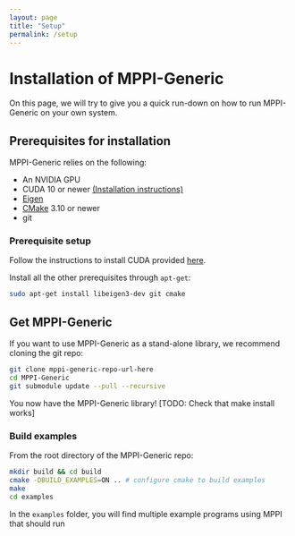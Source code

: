 ```yaml
---
layout: page
title: "Setup"
permalink: /setup
---
```


# Installation of MPPI-Generic
On this page, we will try to give you a quick run-down on how to run MPPI-Generic on your own system.

## Prerequisites for installation
MPPI-Generic relies on the following:
* An NVIDIA GPU
* CUDA 10 or newer [(Installation instructions)](https://docs.nvidia.com/cuda/cuda-installation-guide-linux/index.html)
* [Eigen](https://eigen.tuxfamily.org/index.php?title=Main_Page)
* [CMake](https://cmake.org/) 3.10 or newer
* git
### Prerequisite setup
Follow the instructions to install CUDA provided [here](https://docs.nvidia.com/cuda/cuda-installation-guide-linux/index.html).

Install all the other prerequisites through `apt-get`:
```bash
sudo apt-get install libeigen3-dev git cmake
```

## Get MPPI-Generic
If you want to use MPPI-Generic as a stand-alone library, we recommend cloning the git repo:
```bash
git clone mppi-generic-repo-url-here
cd MPPI-Generic
git submodule update --pull --recursive
```
You now have the MPPI-Generic library! [TODO: Check that make install works]
### Build examples
From the root directory of the MPPI-Generic repo:
```bash
mkdir build && cd build
cmake -DBUILD_EXAMPLES=ON .. # configure cmake to build examples
make
cd examples
```
In the `examples` folder, you will find multiple example programs using MPPI that should run
